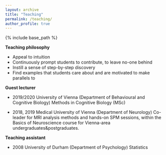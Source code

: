 ```yaml
---
layout: archive
title: "Teaching"
permalink: /teaching/
author_profile: true
---
```



{% include base_path %}

**Teaching philosophy**
* Appeal to intuition
* Continuously prompt students to contribute, to leave no-one behind
* Instill a sense of step-by-step discovery
* Find examples that students care about and are motivated to make parallels to

**Guest lecturer**

* 2019/2020	University of Vienna (Department of Behavioural and Cognitive Biology)
	Methods in Cognitive Biology (MSc)
	
* 2018, 2019 Medical University of Vienna (Department of Neurology)
Co-leader for MRI analysis methods and hands-on SPM sessions, within the Basics of Neuroscience course for Vienna-area undergraduates&postgraduates.

**Teaching assistant**
* 2008 University of Durham (Department of Psychology)
	Statistics

